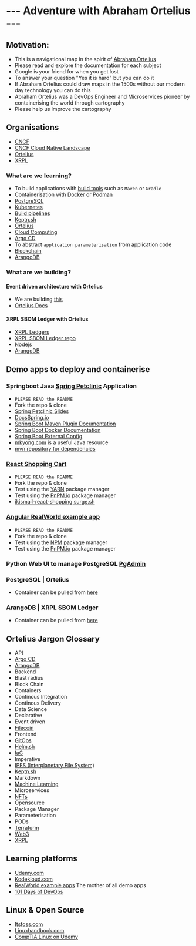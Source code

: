 # --- Adventure with Abraham Ortelius ---

## Motivation:
- This is a navigational map in the spirit of [Abraham Ortelius](https://en.wikipedia.org/wiki/Abraham_Ortelius)
- Please read and explore the documentation for each subject
- Google is your friend for when you get lost
- To answer your question "Yes it is hard" but you can do it
- If Abraham Ortelius could draw maps in the 1500s without our modern day technology you can do this
- Abraham Ortelius was a DevOps Engineer and Microservices pioneer by containerising the world through cartography
- Please help us improve the cartography

## Organisations
- [CNCF](https://www.cncf.io/)
- [CNCF Cloud Native Landscape](https://landscape.cncf.io/)
- [Ortelius](https://ortelius.io/)
- [XRPL](https://xrpl.org/)

### What are we learning?
- To build applications with [build tools](https://www.plutora.com/ci-cd-tools/software-build-tools) such as `Maven` or `Gradle`
- Containerisation with [Docker](https://www.docker.com/) or [Podman](https://podman.io/)
- [PostgreSQL](https://www.postgresql.org/)
- [Kubernetes](https://kubernetes.io/)
- [Build pipelines](https://opensource.com/article/19/4/devops-pipeline)
- [Keptn.sh](https://keptn.sh/)
- [Ortelius](https://ortelius.io/)
- [Cloud Computing](https://www.zdnet.com/article/what-is-cloud-computing-everything-you-need-to-know-about-the-cloud/)
- [Argo CD](https://argo-cd.readthedocs.io/en/stable/user-guide/parameters/)
- To abstract `application parameterisation` from application code
- [Blockchain](https://hackernoon.com/get-started-with-blockchain-in-2018-cb21896470de)
- [ArangoDB](https://www.arangodb.com/)

### What are we building?
#### Event driven architecture with Ortelius
- We are building [this](https://filedn.eu/lJEPcSQWQQPRsWJKijxnXCQ/ortelius/gitops/01-ci-dev-ortelius-cloudnative-architecture-poc.html)
- [Ortelius Docs](https://github.com/ortelius/ortelius-docs/blob/main/content/en/guides/userguide/integrations/OrteliusKeptn.md)

#### XRPL SBOM Ledger with Ortelius
- [XRPL Ledgers](https://xrpl.org/ledgers.html#ledgers)
- [XRPL SBOM Ledger repo](https://github.com/ortelius/la-sbom-ledger)
- [Nodejs](https://nodejs.org/en/)
- [ArangoDB](https://www.arangodb.com/)

## Demo apps to deploy and containerise
### Springboot Java [Spring Petclinic](https://github.com/spring-projects/spring-petclinic) Application
- `PLEASE READ the README`
- Fork the repo & clone
- [Spring Petclinic Slides](https://speakerdeck.com/michaelisvy/spring-petclinic-sample-application)
- [DocsSpring.io](https://docs.spring.io/)
- [Spring Boot Maven Plugin Documentation](https://docs.spring.io/spring-boot/docs/current/maven-plugin/reference/htmlsingle/#goals-build-image)
- [Spring Boot Docker Documentation](https://spring.io/guides/topicals/spring-boot-docker/)
- [Spring Boot External Config](https://docs.spring.io/spring-boot/docs/current/reference/htmlsingle/#features.external-config)
- [mkyong.com](https://mkyong.com/) is a useful Java resource
- [mvn repository for dependencies](https://mvnrepository.com/)

### [React Shopping Cart](https://github.com/ikismail/React-ShoppingCart)
- `PLEASE READ the README`
- Fork the repo & clone
- Test using the [YARN](https://yarnpkg.com/) package manager
- Test using the [PnPM.io](https://pnpm.io/) package manager
- [ikismail-react-shopping.surge.sh](http://ikismail-react-shopping.surge.sh/#/)

### [Angular RealWorld example app](https://github.com/khaledosman/angular-realworld-example-app)
- `PLEASE READ the README`
- Fork the repo & clone
- Test using the [NPM](https://www.npmjs.com/) package manager
- Test using the [PnPM.io](https://pnpm.io/) package manager

### Python Web UI to manage PostgreSQL [PgAdmin](https://www.pgadmin.org/)

### PostgreSQL | Ortelius
- Container can be pulled from [here](https://hub.docker.com/_/postgres/)

### ArangoDB | XRPL SBOM Ledger
- Container can be pulled from [here](https://https://hub.docker.com/_/arangodb)

## Ortelius Jargon Glossary
- API
- [Argo CD](https://argo-cd.readthedocs.io/en/stable/user-guide/parameters/)
- [ArangoDB](https://www.arangodb.com/)
- Backend
- Blast radius
- Block Chain
- Containers
- Continous Integration
- Continous Delivery
- Data Science
- Declarative
- Event driven
- [Filecoin](https://filecoin.io/)
- Frontend
- [GitOps](https://about.gitlab.com/topics/gitops/)
- [Helm.sh](https://helm.sh/)
- [IaC](https://www.redhat.com/en/topics/automation/what-is-infrastructure-as-code-iac)
- Imperative
- [IPFS (Interplanetary File System)](https://docs.ipfs.tech/concepts/what-is-ipfs/#decentralization)
- [Keptn.sh](https://keptn.sh/)
- Markdown
- [Machine Learning](https://www.expert.ai/blog/machine-learning-definition/)
- Microservices
- [NFTs]()
- Opensource
- Package Manager
- Parameterisation
- PODs
- [Terraform](https://www.terraform.io/)
- [Web3]()
- [XRPL](https://xrpl.org/)

## Learning platforms
- [Udemy.com](https://udemy.com)
- [Kodekloud.com](https://kodekloud.com)
- [RealWorld example apps](https://codebase.show/projects/realworld?language=javascript) The mother of all demo apps
- [101 Days of DevOps](https://www.101daysofdevops.com/courses/)

## Linux & Open Source
- [Itsfoss.com](https://itsfoss.com/)
- [Linuxhandbook.com](https://linuxhandbook.com/)
- [CompTIA Linux on Udemy](https://www.udemy.com/share/1076RM3@wyBekn7-PidnmF_CeNvkQeJjSzd9_9rNkxjrWFaI2hA7e6fQJEnkmWbazI66eyHT/)
